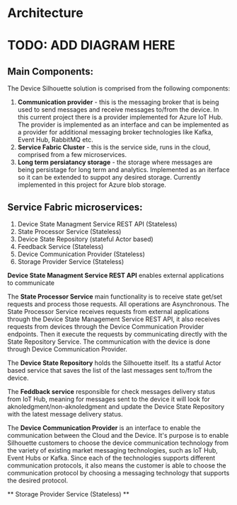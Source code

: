 # Architecture



# TODO: ADD DIAGRAM HERE

## Main Components:

The Device Silhouette solution is comprised from the following components:

1. **Communication provider** - this is the messaging broker that is being used to send messages and receive messages to/from the device. In this current project there is a provider implemented for Azure IoT Hub. The provider is implemented as an interface and can be implemented as a provider for additional messaging broker technologies like Kafka, Event Hub, RabbitMQ etc.
2. **Service Fabric Cluster** - this is the service side, runs in the cloud, comprised from a few microservices.
3. **Long term persiatancy storage** - the storage where messages are being persistage for long term and analytics. Implemented as an iterface so it can be extended to suppot any desired storage. Currently implemented in this project for Azure blob storage.

## Service Fabric microservices:

1. Device State Managment Service REST API (Stateless)
2. State Processor Service (Stateless)
2. Device State Repository (stateful Actor based)
4. Feedback Service (Stateless)
5. Device Communication Provider (Stateless)
6. Storage Provider Service (Stateless)


**Device State Managment Service REST API** enables external applications to communicate 

The **State Processor Service** main functionality is to receive state get/set requests and process those requests. All operations are Asynchronous. The State Processor Service receives requests from external applications through the Device State Management Service REST API, it also receives requests from devices through the Device Communication Provider endpoints. Then it execute the requests by communicating directly with the State Repository Service. The communication with the device is done through Device Communication Provider.

The **Device State Repository** holds the Silhouette itself. Its a statful Actor based service that saves the list of the last messages sent to/from the device. 

The **Feddback service** responsible for check messages delivery status from IoT Hub, meaning for messages sent to the device it will look for aknoledgment/non-aknoledgment and update the Device State Repository with the latest message delivery status.

The **Device Communication Provider** is an interface to enable the communication between the Cloud and the Device. It's purpose is to enable Silhouette customers to choose the device communication technology from the variety of existing market messaging technologies, such as IoT Hub, Event Hubs or Kafka. Since each of the technologies supports different communication protocols, it also means the customer is able to choose the communication protocol by choosing a messaging technology that supports the desired protocol.


** Storage Provider Service (Stateless) **











